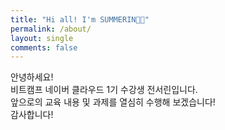 ```yaml
---
title: "Hi all! I'm SUMMERIN👋🏻"
permalink: /about/
layout: single
comments: false
---
```


안녕하세요!  
비트캠프 네이버 클라우드 1기 수강생 전서린입니다.  
앞으로의 교육 내용 및 과제를 열심히 수행해 보겠습니다!  
감사합니다!
